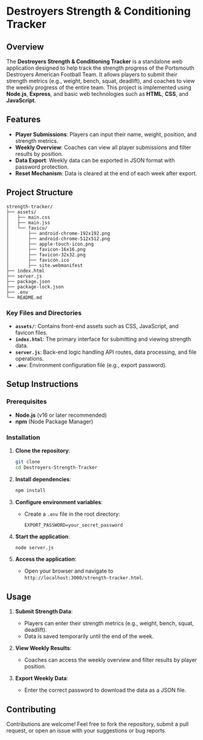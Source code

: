# Destroyers Strength & Conditioning Tracker

## Overview

The **Destroyers Strength & Conditioning Tracker** is a standalone web application designed to help track the strength progress of the Portsmouth Destroyers American Football Team. It allows players to submit their strength metrics (e.g., weight, bench, squat, deadlift), and coaches to view the weekly progress of the entire team. This project is implemented using **Node.js**, **Express**, and basic web technologies such as **HTML**, **CSS**, and **JavaScript**.

## Features

- **Player Submissions**: Players can input their name, weight, position, and strength metrics.
- **Weekly Overview**: Coaches can view all player submissions and filter results by position.
- **Data Export**: Weekly data can be exported in JSON format with password protection.
- **Reset Mechanism**: Data is cleared at the end of each week after export.

## Project Structure

```
strength-tracker/
├── assets/
│   ├── main.css
│   ├── main.jss
│   └── favico/
│       ├── android-chrome-192x192.png
│       ├── android-chrome-512x512.png
│       ├── apple-touch-icon.png
│       ├── favicon-16x16.png
│       ├── favicon-32x32.png
│       ├── favicon.ico
│       ├── site.webmanifest
├── index.html
├── server.js
├── package.json
├── package-lock.json
├── .env
└── README.md
```

### Key Files and Directories

- **`assets/`**: Contains front-end assets such as CSS, JavaScript, and favicon files.
- **`index.html`**: The primary interface for submitting and viewing strength data.
- **`server.js`**: Back-end logic handling API routes, data processing, and file operations.
- **`.env`**: Environment configuration file (e.g., export password).

## Setup Instructions

### Prerequisites

- **Node.js** (v16 or later recommended)
- **npm** (Node Package Manager)

### Installation

1. **Clone the repository**:

   ```bash
   git clone
   cd Destroyers-Strength-Tracker
   ```

2. **Install dependencies**:

   ```bash
   npm install
   ```

3. **Configure environment variables**:

   - Create a `.env` file in the root directory:

     ```env
     EXPORT_PASSWORD=your_secret_password
     ```

4. **Start the application**:

   ```bash
   node server.js
   ```

5. **Access the application**:

   - Open your browser and navigate to `http://localhost:3000/strength-tracker.html`.

## Usage

1. **Submit Strength Data**:

   - Players can enter their strength metrics (e.g., weight, bench, squat, deadlift).
   - Data is saved temporarily until the end of the week.

2. **View Weekly Results**:

   - Coaches can access the weekly overview and filter results by player position.

3. **Export Weekly Data**:
   - Enter the correct password to download the data as a JSON file.

## Contributing

Contributions are welcome! Feel free to fork the repository, submit a pull request, or open an issue with your suggestions or bug reports.
